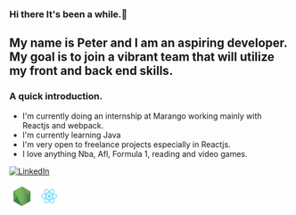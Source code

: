### Hi there It's been a while.👋
My name is Peter and I am an aspiring developer. My goal is to join a vibrant team that will utilize my front and back end skills.
---
### A quick introduction.
* I'm currently doing an internship at Marango working mainly with Reactjs and webpack.
* I'm currently learning Java
* I'm very open to freelance projects especially in Reactjs.
* I love anything Nba, Afl, Formula 1, reading and video games.

[![LinkedIn](https://img.shields.io/badge/LinkedIn-0077B5?style=for-the-badge&logo=linkedin&logoColor=white)](https://www.linkedin.com/in/peterjolleydevops/)

<p float="left">
<img style="padding:5px;" align="center" alt="NodeJS" width="35px" src="https://raw.githubusercontent.com/github/explore/80688e429a7d4ef2fca1e82350fe8e3517d3494d/topics/nodejs/nodejs.png"/>
<img style="padding:5px;" align="center" alt="ReactJs" width="35px" src="https://raw.githubusercontent.com/github/explore/80688e429a7d4ef2fca1e82350fe8e3517d3494d/topics/react/react.png"/>
<!-- and more such images with different URLs in src -->
</p>


<!--
**PJoll/PJOLL** is a ✨ _special_ ✨ repository because its `README.md` (this file) appears on your GitHub profile.

Here are some ideas to get you started:

- 🔭 I’m currently working on ...
- 🌱 I’m currently learning ...
- 👯 I’m looking to collaborate on ...
- 🤔 I’m looking for help with ...
- 💬 Ask me about ...
- 📫 How to reach me: ...
- 😄 Pronouns: ...
- ⚡ Fun fact: ...
-->
